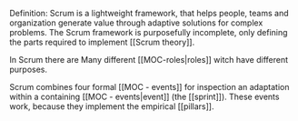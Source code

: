 Definition:
Scrum is a lightweight framework, that helps people, teams and organization generate value through adaptive solutions for complex problems. The Scrum framework is purposefully incomplete, only defining the parts required to implement [[Scrum theory]].

In Scrum there are Many different [[MOC-roles|roles]] witch have different purposes.

Scrum combines four formal [[MOC - events]] for inspection an adaptation within a containing [[MOC - events|event]] (the [[sprint]]).
These events work, because they implement the empirical [[pillars]].
